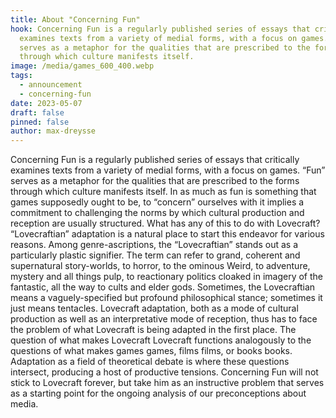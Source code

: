 ```yaml
---
title: About "Concerning Fun"
hook: Concerning Fun is a regularly published series of essays that critically
  examines texts from a variety of medial forms, with a focus on games. “Fun”
  serves as a metaphor for the qualities that are prescribed to the forms
  through which culture manifests itself.
image: /media/games_600_400.webp
tags:
  - announcement
  - concerning-fun
date: 2023-05-07
draft: false
pinned: false
author: max-dreysse
---
```

Concerning Fun is a regularly published series of essays that critically examines texts from a variety of
medial forms, with a focus on games. “Fun” serves as a metaphor for the qualities that are prescribed
to the forms through which culture manifests itself. In as much as fun is something that games
supposedly ought to be, to “concern” ourselves with it implies a commitment to challenging the
norms by which cultural production and reception are usually structured.
What has any of this to do with Lovecraft? “Lovecraftian” adaptation is a natural place to start this
endeavor for various reasons. Among genre-ascriptions, the “Lovecraftian” stands out as a
particularly plastic signifier. The term can refer to grand, coherent and supernatural story-worlds, to
horror, to the ominous Weird, to adventure, mystery and all things pulp, to reactionary politics
cloaked in imagery of the fantastic, all the way to cults and elder gods. Sometimes, the Lovecraftian
means a vaguely-specified but profound philosophical stance; sometimes it just means tentacles.
Lovecraft adaptation, both as a mode of cultural production as well as an interpretative mode of
reception, thus has to face the problem of what Lovecraft is being adapted in the first place. The
question of what makes Lovecraft Lovecraft functions analogously to the questions of what makes
games games, films films, or books books. Adaptation as a field of theoretical debate is where these
questions intersect, producing a host of productive tensions.
Concerning Fun will not stick to Lovecraft forever, but take him as an instructive problem that serves
as a starting point for the ongoing analysis of our preconceptions about media.
